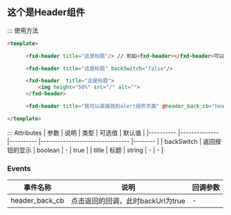 ## 这个是Header组件

::: 使用方法
```html
<template>

      <fxd-header title="这是标题"/> // 形如<fxd-header></fxd-header>可以简写为<fxd-header/>

      <fxd-header title="这是标题" backSwitch="false"/>

      <fxd-header  title="这是标题">
          <img height="50%" src="/" alt="">
      </fxd-header>

      <fxd-header title="我可以直接跳到alert组件页面" @header_back_cb="header_back_cb" backUrl='true'/>

</template>
```

::: Attributes
| 参数      | 说明          | 类型      | 可选值                           | 默认值  |
|---------- |-------------- |---------- |--------------------------------  |-------- |
| backSwitch |  返回按钮的显示 | boolean | - | true |
| title | 标题 | string | - | - |



### Events
| 事件名称 | 说明 | 回调参数 |
|---------- |-------- |---------- |
| header_back_cb | 点击返回的回调，此时backUrl为true | - |
